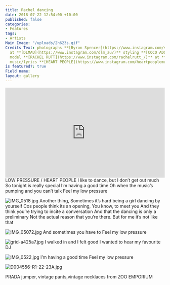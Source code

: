 ```yaml
---
title: Rachel dancing
date: 2018-07-22 12:54:00 +10:00
published: false
categories:
- Features
tags:
- Artists
Main Image: "/uploads/2h623s.gif"
Credits Text: photographs **[Byron Spencer](https://www.instagram.com/spencernotspencer/)**
  at **[DLMAU](https://www.instagram.com/dlm_au/)** styling **[COCO ADORJANY](https://www.instagram.com/cocoadorjany/)**
  model **[RACHEL RUTT](https://www.instagram.com/rachelrutt_/)** at **[CHIC](https://www.instagram.com/chic_management/)**
  music/lyrics **[HEART PEOPLE](https://www.instagram.com/heartpeoplemusic/)**
is featured?: true
Field name: 
layout: gallery
---
```


<div style="padding:56.25% 0 0 0;position:relative;"><iframe src="https://player.vimeo.com/video/286938413?autoplay=1&title=0&byline=0&portrait=0" style="position:absolute;top:0;left:0;width:100%;height:100%;" frameborder="0" webkitallowfullscreen mozallowfullscreen allowfullscreen></iframe></div><script src="https://player.vimeo.com/api/player.js"></script>
LOW PRESSURE / HEART PEOPLE
I like to dance, but I don’t get out much
So tonight is really special
I’m having a good time
Oh when the music’s pumping and you can’t talk Feel my low pressure

![IMG_0518.jpg](/uploads/IMG_0518.jpg)
Another thing,
Sometimes it’s hard being a girl dancing by yourself Cos people think its an opening,
You know, to meet you
And they think you’re trying to incite a conversation And that the dancing is only a preliminary
Not the actual reason that you’re there.
But for me it’s not like that

![IMG_05072.jpg](/uploads/IMG_05072.jpg)
And sometimes you have to Feel my low pressure

![grid-a425a7.jpg](/uploads/grid-a425a7.jpg)
I walked in and I felt good
I wanted to hear my favourite DJ

![IMG_0522.jpg](/uploads/IMG_0522.jpg)
I’m having a good time Feel my low pressure

![D004556-R1-22-23A.jpg](/uploads/D004556-R1-22-23A.jpg)

PRADA jumper, vintage pants,vintage necklaces from ZOO EMPORIUM